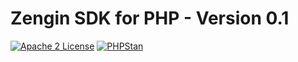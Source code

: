# Zengin SDK for PHP - Version 0.1

[![Apache 2 License](https://img.shields.io/packagist/l/aws/aws-sdk-php.svg?style=flat)](http://aws.amazon.com/apache-2-0/)
[![PHPStan](https://img.shields.io/badge/PHPStan-level%205-brightgreen.svg?style=flat)](https://phpstan.org/)
